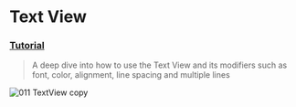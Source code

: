 # Text View
### [Tutorial](https://designcode.io/swiftui-handbook-text-view)
> A deep dive into how to use the Text View and its modifiers such as font, color, alignment, line spacing and multiple lines

![011  TextView copy](https://github.com/mrgsdev/DesignCode/assets/157994617/78b2da61-13e7-450b-b704-31c020b023ad)
 